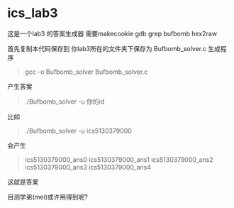 ics_lab3
========

这是一个lab3 的答案生成器
需要makecookie gdb grep bufbomb hex2raw

首先复制本代码保存到 你lab3所在的文件夹下保存为 Bufbomb_solver.c
生成程序
>gcc -o Bufbomb_solver Bufbomb_solver.c

产生答案
>./Bufbomb_solver -u 你的id

比如
>./Bufbomb_solver -u ics5130379000

会产生
>ics5130379000_ans0 ics5130379000_ans1 ics5130379000_ans2 ics5130379000_ans3 ics5130379000_ans4 

这就是答案

目测学弟(mei)或许用得到呢?
